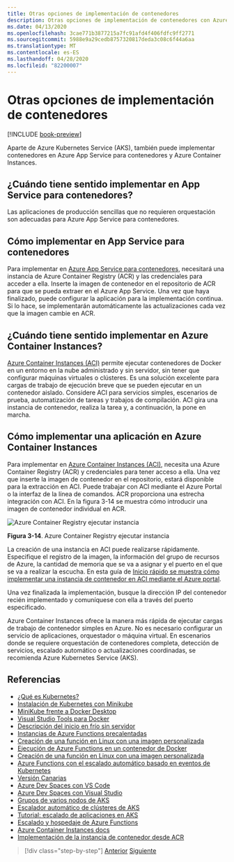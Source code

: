 ```yaml
---
title: Otras opciones de implementación de contenedores
description: Otras opciones de implementación de contenedores con Azure
ms.date: 04/13/2020
ms.openlocfilehash: 3cae771b3877215a7fc91afd4f406fdfc9ff2771
ms.sourcegitcommit: 5988e9a29cedb8757320817deda3c08c6f44a6aa
ms.translationtype: MT
ms.contentlocale: es-ES
ms.lasthandoff: 04/28/2020
ms.locfileid: "82200007"
---
```

# <a name="other-container-deployment-options"></a>Otras opciones de implementación de contenedores

[!INCLUDE [book-preview](../../../includes/book-preview.md)]

Aparte de Azure Kubernetes Service (AKS), también puede implementar contenedores en Azure App Service para contenedores y Azure Container Instances.

## <a name="when-does-it-make-sense-to-deploy-to-app-service-for-containers"></a>¿Cuándo tiene sentido implementar en App Service para contenedores?

Las aplicaciones de producción sencillas que no requieren orquestación son adecuadas para Azure App Service para contenedores.

## <a name="how-to-deploy-to-app-service-for-containers"></a>Cómo implementar en App Service para contenedores

Para implementar en [Azure App Service para contenedores](https://azure.microsoft.com/services/app-service/containers/), necesitará una instancia de Azure Container Registry (ACR) y las credenciales para acceder a ella. Inserte la imagen de contenedor en el repositorio de ACR para que se pueda extraer en el Azure App Service. Una vez que haya finalizado, puede configurar la aplicación para la implementación continua. Si lo hace, se implementarán automáticamente las actualizaciones cada vez que la imagen cambie en ACR.

## <a name="when-does-it-make-sense-to-deploy-to-azure-container-instances"></a>¿Cuándo tiene sentido implementar en Azure Container Instances?

[Azure Container Instances (ACI)](https://azure.microsoft.com/services/container-instances/) permite ejecutar contenedores de Docker en un entorno en la nube administrado y sin servidor, sin tener que configurar máquinas virtuales o clústeres. Es una solución excelente para cargas de trabajo de ejecución breve que se pueden ejecutar en un contenedor aislado. Considere ACI para servicios simples, escenarios de prueba, automatización de tareas y trabajos de compilación. ACI gira una instancia de contenedor, realiza la tarea y, a continuación, la pone en marcha.

## <a name="how-to-deploy-an-app-to-azure-container-instances"></a>Cómo implementar una aplicación en Azure Container Instances

Para implementar en [Azure Container Instances (ACI)](https://docs.microsoft.com/azure/container-instances/), necesita una Azure Container Registry (ACR) y credenciales para tener acceso a ella. Una vez que inserte la imagen de contenedor en el repositorio, estará disponible para la extracción en ACI. Puede trabajar con ACI mediante el Azure Portal o la interfaz de la línea de comandos. ACR proporciona una estrecha integración con ACI. En la figura 3-14 se muestra cómo introducir una imagen de contenedor individual en ACR.

![Azure Container Registry ejecutar instancia](./media/acr-runinstance-contextmenu.png)

**Figura 3-14**. Azure Container Registry ejecutar instancia

La creación de una instancia en ACI puede realizarse rápidamente. Especifique el registro de la imagen, la información del grupo de recursos de Azure, la cantidad de memoria que se va a asignar y el puerto en el que se va a realizar la escucha. En esta guía de [Inicio rápido se muestra cómo implementar una instancia de contenedor en ACI mediante el Azure portal](https://docs.microsoft.com/azure/container-instances/container-instances-quickstart-portal).

Una vez finalizada la implementación, busque la dirección IP del contenedor recién implementado y comuníquese con ella a través del puerto especificado.

Azure Container Instances ofrece la manera más rápida de ejecutar cargas de trabajo de contenedor simples en Azure. No es necesario configurar un servicio de aplicaciones, orquestador o máquina virtual. En escenarios donde se requiere orquestación de contenedores completa, detección de servicios, escalado automático o actualizaciones coordinadas, se recomienda Azure Kubernetes Service (AKS).

## <a name="references"></a>Referencias

- [¿Qué es Kubernetes?](https://blog.newrelic.com/engineering/what-is-kubernetes/)
- [Instalación de Kubernetes con Minikube](https://kubernetes.io/docs/setup/learning-environment/minikube/)
- [MiniKube frente a Docker Desktop](https://medium.com/containers-101/local-kubernetes-for-windows-minikube-vs-docker-desktop-25a1c6d3b766)
- [Visual Studio Tools para Docker](https://docs.microsoft.com/dotnet/standard/containerized-lifecycle-architecture/design-develop-containerized-apps/visual-studio-tools-for-docker)
- [Descripción del inicio en frío sin servidor](https://azure.microsoft.com/blog/understanding-serverless-cold-start/)
- [Instancias de Azure Functions precalentadas](https://docs.microsoft.com/azure/azure-functions/functions-premium-plan#pre-warmed-instances)
- [Creación de una función en Linux con una imagen personalizada](https://docs.microsoft.com/azure/azure-functions/functions-create-function-linux-custom-image)
- [Ejecución de Azure Functions en un contenedor de Docker](https://markheath.net/post/azure-functions-docker)
- [Creación de una función en Linux con una imagen personalizada](https://docs.microsoft.com/azure/azure-functions/functions-create-function-linux-custom-image)
- [Azure Functions con el escalado automático basado en eventos de Kubernetes](https://docs.microsoft.com/azure/azure-functions/functions-kubernetes-keda)
- [Versión Canarias](https://martinfowler.com/bliki/CanaryRelease.html)
- [Azure Dev Spaces con VS Code](https://docs.microsoft.com/azure/dev-spaces/quickstart-netcore)
- [Azure Dev Spaces con Visual Studio](https://docs.microsoft.com/azure/dev-spaces/quickstart-netcore-visualstudio)
- [Grupos de varios nodos de AKS](https://docs.microsoft.com/azure/aks/use-multiple-node-pools)
- [Escalador automático de clústeres de AKS](https://docs.microsoft.com/azure/aks/cluster-autoscaler)
- [Tutorial: escalado de aplicaciones en AKS](https://docs.microsoft.com/azure/aks/tutorial-kubernetes-scale)
- [Escalado y hospedaje de Azure Functions](https://docs.microsoft.com/azure/azure-functions/functions-scale)
- [Azure Container Instances docs](https://docs.microsoft.com/azure/container-instances/)
- [Implementación de la instancia de contenedor desde ACR](https://docs.microsoft.com/azure/container-instances/container-instances-using-azure-container-registry#deploy-with-azure-portal)

>[!div class="step-by-step"]
>[Anterior](scale-containers-serverless.md)
>[Siguiente](communication-patterns.md)
